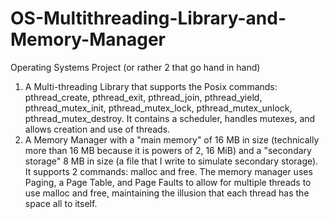 # OS-Multithreading-Library-and-Memory-Manager
Operating Systems Project (or rather 2 that go hand in hand) 

1. A Multi-threading Library that supports the Posix commands: pthread_create, pthread_exit, pthread_join, pthread_yield, pthread_mutex_init, pthread_mutex_lock, pthread_mutex_unlock, pthread_mutex_destroy. It contains a scheduler, handles mutexes, and allows creation and use of threads. 
2. A Memory Manager with a "main memory" of 16 MB in size (technically more than 16 MB because it is powers of 2, 16 MiB) and a "secondary storage" 8 MB in size (a file that I write to simulate secondary storage). It supports 2 commands: malloc and free. The memory manager uses Paging, a Page Table, and Page Faults to allow for multiple threads to use malloc and free, maintaining the illusion that each thread has the space all to itself.   

